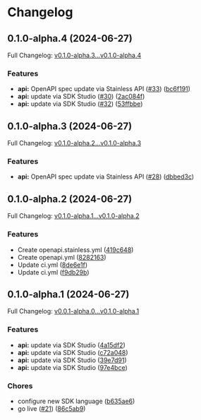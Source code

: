 # Changelog

## 0.1.0-alpha.4 (2024-06-27)

Full Changelog: [v0.1.0-alpha.3...v0.1.0-alpha.4](https://github.com/lambda-trading-uk/lambda-trading-sdk/compare/v0.1.0-alpha.3...v0.1.0-alpha.4)

### Features

* **api:** OpenAPI spec update via Stainless API ([#33](https://github.com/lambda-trading-uk/lambda-trading-sdk/issues/33)) ([bc6f191](https://github.com/lambda-trading-uk/lambda-trading-sdk/commit/bc6f1917435855c3515ad37d0a60d62c228c3567))
* **api:** update via SDK Studio ([#30](https://github.com/lambda-trading-uk/lambda-trading-sdk/issues/30)) ([2ac084f](https://github.com/lambda-trading-uk/lambda-trading-sdk/commit/2ac084f9b3f8fb2aaf5551261577258d017e3c53))
* **api:** update via SDK Studio ([#32](https://github.com/lambda-trading-uk/lambda-trading-sdk/issues/32)) ([53ffbbe](https://github.com/lambda-trading-uk/lambda-trading-sdk/commit/53ffbbe6add8a48d4a4c3b3278d4c569eaa1a563))

## 0.1.0-alpha.3 (2024-06-27)

Full Changelog: [v0.1.0-alpha.2...v0.1.0-alpha.3](https://github.com/lambda-trading-uk/lambda-trading-sdk/compare/v0.1.0-alpha.2...v0.1.0-alpha.3)

### Features

* **api:** OpenAPI spec update via Stainless API ([#28](https://github.com/lambda-trading-uk/lambda-trading-sdk/issues/28)) ([dbbed3c](https://github.com/lambda-trading-uk/lambda-trading-sdk/commit/dbbed3c60eb994e36e26b557df5bbdc0a0d4aa53))

## 0.1.0-alpha.2 (2024-06-27)

Full Changelog: [v0.1.0-alpha.1...v0.1.0-alpha.2](https://github.com/lambda-trading-uk/lambda-trading-sdk/compare/v0.1.0-alpha.1...v0.1.0-alpha.2)

### Features

* Create openapi.stainless.yml ([419c648](https://github.com/lambda-trading-uk/lambda-trading-sdk/commit/419c64845325364212ccdedd2f2de27fbac2afa0))
* Create openapi.yml ([8282163](https://github.com/lambda-trading-uk/lambda-trading-sdk/commit/8282163e24c9743c3dd7d499ce1b9e6e93106914))
* Update ci.yml ([8de6e1f](https://github.com/lambda-trading-uk/lambda-trading-sdk/commit/8de6e1fed1ab7fdbf8cd91e42c0adb584be04a93))
* Update ci.yml ([f9db29b](https://github.com/lambda-trading-uk/lambda-trading-sdk/commit/f9db29b0b79ee3aeae31d6d0a3b76d3faa1ca931))

## 0.1.0-alpha.1 (2024-06-27)

Full Changelog: [v0.0.1-alpha.0...v0.1.0-alpha.1](https://github.com/lambda-trading-uk/lambda-trading-sdk/compare/v0.0.1-alpha.0...v0.1.0-alpha.1)

### Features

* **api:** update via SDK Studio ([4a15df2](https://github.com/lambda-trading-uk/lambda-trading-sdk/commit/4a15df2743215eac22be77883e21e07315fcdcbc))
* **api:** update via SDK Studio ([c72a048](https://github.com/lambda-trading-uk/lambda-trading-sdk/commit/c72a048742a1badcf99a73456e532bf7bdb11ab2))
* **api:** update via SDK Studio ([39e7d91](https://github.com/lambda-trading-uk/lambda-trading-sdk/commit/39e7d91246a58772fa769860a1f00512fdd59e39))
* **api:** update via SDK Studio ([97e4bce](https://github.com/lambda-trading-uk/lambda-trading-sdk/commit/97e4bce2bf6cb00afa526e369d8154813f5b7dd8))


### Chores

* configure new SDK language ([b635ae6](https://github.com/lambda-trading-uk/lambda-trading-sdk/commit/b635ae6af72efe828d09fe8c8ff7ecb318793141))
* go live ([#21](https://github.com/lambda-trading-uk/lambda-trading-sdk/issues/21)) ([86c5ab9](https://github.com/lambda-trading-uk/lambda-trading-sdk/commit/86c5ab98be1f9a5bfc5d3d4c5077971f70615820))
